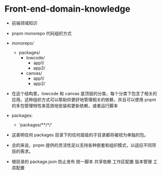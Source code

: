 # Front-end-domain-knowledge
* 前端领域知识 
* pnpm monorepo 代码组织方式
* monorepo/
  - packages/
    - lowcode/
       - app1/
       - app2/
    - canvas/
       - app1/
       - app2/
* 在这个结构里，lowcode 和 canvas 是顶层的分类，每个分类下包含了相关的应用。这种组织方式可以帮助你更好地管理相关的依赖，并且可以使用 pnpm 的多包管理特性来高效地安装和更新依赖，或者运行脚本      

* packages:
  - 'packages/**/*/'
* 这表明任何 packages 目录下的任何层级的子目录都将被视为单独的包。
* 总的来说，pnpm 提供的灵活性足以支持各种嵌套和组织模式，以适应不同项目的需求。

* 根目录的 package.json  防止发布 统一脚本 共享依赖 工作区配置 版本管理 工具配置
